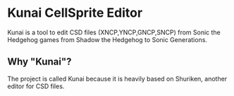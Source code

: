 # Kunai CellSprite Editor
Kunai is a tool to edit CSD files (XNCP,YNCP,GNCP,SNCP) from Sonic the Hedgehog games from Shadow the Hedgehog to Sonic Generations.

## Why "Kunai"?
The project is called Kunai because it is heavily based on Shuriken, another editor for CSD files.
